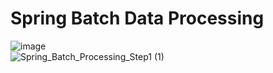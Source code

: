 
# Spring Batch Data Processing #   

![image](https://github.com/satyamjaysawal/Spring-Boot-Spring-Batch-Processing-Projects/assets/108862706/8dcef1d5-6a3e-41a4-9c66-c28cdb430bc0)      
![Spring_Batch_Processing_Step1 (1)](https://github.com/satyamjaysawal/Spring-Boot-Spring-Batch-Processing-Projects/assets/108862706/b17d0224-2e8a-40ef-86c7-c196685aeef5)

